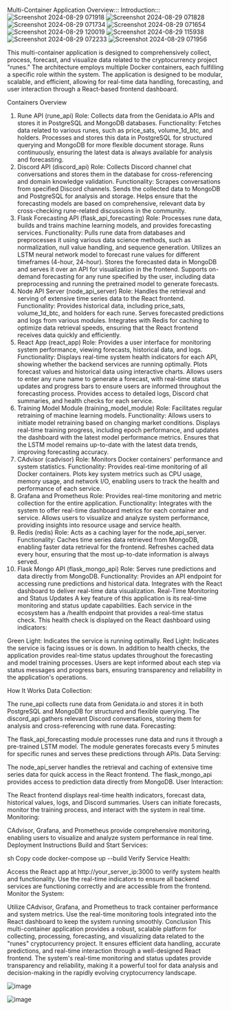 
Multi-Container Application Overview:::
Introduction:::![Screenshot 2024-08-29 071918](https://github.com/user-attachments/assets/acb7bba8-a9c6-47fc-8f33-e379b0115272)
![Screenshot 2024-08-29 071828](https://github.com/user-attachments/assets/8fa09b9f-39e8-40c6-8b41-d6e13dbf5172)
![Screenshot 2024-08-29 071734](https://github.com/user-attachments/assets/fcfdbe0d-a2c5-4346-8457-af09b67bf5f7)
![Screenshot 2024-08-29 071654](https://github.com/user-attachments/assets/7193f494-d9ee-4652-b437-c4fc6d57b88a)
![Screenshot 2024-08-29 120019](https://github.com/user-attachments/assets/b9559fd1-5f26-43f7-813e-2dfc998a27f3)
![Screenshot 2024-08-29 115938](https://github.com/user-attachments/assets/3531e40a-f72f-43aa-92cf-30858c3171d3)
![Screenshot 2024-08-29 072233](https://github.com/user-attachments/assets/aafb5ca8-12cd-4052-bb30-846e7b542caa)
![Screenshot 2024-08-29 071956](https://github.com/user-attachments/assets/c6ad25f9-9c4f-4091-8709-cbbf9ec56254)

This multi-container application is designed to comprehensively collect, process, forecast, and visualize data related to the cryptocurrency project "runes." The architecture employs multiple Docker containers, each fulfilling a specific role within the system. The application is designed to be modular, scalable, and efficient, allowing for real-time data handling, forecasting, and user interaction through a React-based frontend dashboard.

Containers Overview
1. Rune API (rune_api)
Role: Collects data from the Genidata.io APIs and stores it in PostgreSQL and MongoDB databases.
Functionality:
Fetches data related to various runes, such as price_sats, volume_1d_btc, and holders.
Processes and stores this data in PostgreSQL for structured querying and MongoDB for more flexible document storage.
Runs continuously, ensuring the latest data is always available for analysis and forecasting.
2. Discord API (discord_api)
Role: Collects Discord channel chat conversations and stores them in the database for cross-referencing and domain knowledge validation.
Functionality:
Scrapes conversations from specified Discord channels.
Sends the collected data to MongoDB and PostgreSQL for analysis and storage.
Helps ensure that the forecasting models are based on comprehensive, relevant data by cross-checking rune-related discussions in the community.
3. Flask Forecasting API (flask_api_forecasting)
Role: Processes rune data, builds and trains machine learning models, and provides forecasting services.
Functionality:
Pulls rune data from databases and preprocesses it using various data science methods, such as normalization, null value handling, and sequence generation.
Utilizes an LSTM neural network model to forecast rune values for different timeframes (4-hour, 24-hour).
Stores the forecasted data in MongoDB and serves it over an API for visualization in the frontend.
Supports on-demand forecasting for any rune specified by the user, including data preprocessing and running the pretrained model to generate forecasts.
4. Node API Server (node_api_server)
Role: Handles the retrieval and serving of extensive time series data to the React frontend.
Functionality:
Provides historical data, including price_sats, volume_1d_btc, and holders for each rune.
Serves forecasted predictions and logs from various modules.
Integrates with Redis for caching to optimize data retrieval speeds, ensuring that the React frontend receives data quickly and efficiently.
5. React App (react_app)
Role: Provides a user interface for monitoring system performance, viewing forecasts, historical data, and logs.
Functionality:
Displays real-time system health indicators for each API, showing whether the backend services are running optimally.
Plots forecast values and historical data using interactive charts.
Allows users to enter any rune name to generate a forecast, with real-time status updates and progress bars to ensure users are informed throughout the forecasting process.
Provides access to detailed logs, Discord chat summaries, and health checks for each service.
6. Training Model Module (training_model_module)
Role: Facilitates regular retraining of machine learning models.
Functionality:
Allows users to initiate model retraining based on changing market conditions.
Displays real-time training progress, including epoch performance, and updates the dashboard with the latest model performance metrics.
Ensures that the LSTM model remains up-to-date with the latest data trends, improving forecasting accuracy.
7. CAdvisor (cadvisor)
Role: Monitors Docker containers' performance and system statistics.
Functionality:
Provides real-time monitoring of all Docker containers.
Plots key system metrics such as CPU usage, memory usage, and network I/O, enabling users to track the health and performance of each service.
8. Grafana and Prometheus
Role: Provides real-time monitoring and metric collection for the entire application.
Functionality:
Integrates with the system to offer real-time dashboard metrics for each container and service.
Allows users to visualize and analyze system performance, providing insights into resource usage and service health.
9. Redis (redis)
Role: Acts as a caching layer for the node_api_server.
Functionality:
Caches time series data retrieved from MongoDB, enabling faster data retrieval for the frontend.
Refreshes cached data every hour, ensuring that the most up-to-date information is always served.
10. Flask Mongo API (flask_mongo_api)
Role: Serves rune predictions and data directly from MongoDB.
Functionality:
Provides an API endpoint for accessing rune predictions and historical data.
Integrates with the React dashboard to deliver real-time data visualization.
Real-Time Monitoring and Status Updates
A key feature of this application is its real-time monitoring and status update capabilities. Each service in the ecosystem has a /health endpoint that provides a real-time status check. This health check is displayed on the React dashboard using indicators:

Green Light: Indicates the service is running optimally.
Red Light: Indicates the service is facing issues or is down.
In addition to health checks, the application provides real-time status updates throughout the forecasting and model training processes. Users are kept informed about each step via status messages and progress bars, ensuring transparency and reliability in the application's operations.

How It Works
Data Collection:

The rune_api collects rune data from Genidata.io and stores it in both PostgreSQL and MongoDB for structured and flexible querying.
The discord_api gathers relevant Discord conversations, storing them for analysis and cross-referencing with rune data.
Forecasting:

The flask_api_forecasting module processes rune data and runs it through a pre-trained LSTM model.
The module generates forecasts every 5 minutes for specific runes and serves these predictions through APIs.
Data Serving:

The node_api_server handles the retrieval and caching of extensive time series data for quick access in the React frontend.
The flask_mongo_api provides access to prediction data directly from MongoDB.
User Interaction:

The React frontend displays real-time health indicators, forecast data, historical values, logs, and Discord summaries.
Users can initiate forecasts, monitor the training process, and interact with the system in real time.
Monitoring:

CAdvisor, Grafana, and Prometheus provide comprehensive monitoring, enabling users to visualize and analyze system performance in real time.
Deployment Instructions
Build and Start Services:

sh
Copy code
docker-compose up --build
Verify Service Health:

Access the React app at http://your_server_ip:3000 to verify system health and functionality.
Use the real-time indicators to ensure all backend services are functioning correctly and are accessible from the frontend.
Monitor the System:

Utilize CAdvisor, Grafana, and Prometheus to track container performance and system metrics.
Use the real-time monitoring tools integrated into the React dashboard to keep the system running smoothly.
Conclusion
This multi-container application provides a robust, scalable platform for collecting, processing, forecasting, and visualizing data related to the "runes" cryptocurrency project. It ensures efficient data handling, accurate predictions, and real-time interaction through a well-designed React frontend. The system's real-time monitoring and status updates provide transparency and reliability, making it a powerful tool for data analysis and decision-making in the rapidly evolving cryptocurrency landscape.



![image](https://github.com/user-attachments/assets/29c6fc92-3d8c-42c9-9871-5db3e7f6e71b)

![image](https://github.com/user-attachments/assets/92091859-586c-4cc5-91a2-5d6313b8475d)
